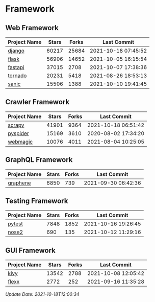 # Framework

## Web Framework
| Project Name | Stars | Forks | Last Commit |
| ------------ | ----- | ----- | ----------- |
| [django](https://github.com/django/django) | 60217 | 25684 | 2021-10-18 07:45:52 |
| [flask](https://github.com/pallets/flask) | 56906 | 14652 | 2021-10-05 16:15:54 |
| [fastapi](https://github.com/tiangolo/fastapi) | 37015 | 2708 | 2021-10-07 17:38:36 |
| [tornado](https://github.com/tornadoweb/tornado) | 20231 | 5418 | 2021-08-26 18:53:13 |
| [sanic](https://github.com/sanic-org/sanic) | 15506 | 1388 | 2021-10-10 19:41:45 |

## Crawler Framework
| Project Name | Stars | Forks | Last Commit |
| ------------ | ----- | ----- | ----------- |
| [scrapy](https://github.com/scrapy/scrapy) | 41901 | 9364 | 2021-10-18 06:51:42 |
| [pyspider](https://github.com/binux/pyspider) | 15169 | 3610 | 2020-08-02 17:34:20 |
| [webmagic](https://github.com/code4craft/webmagic) | 10076 | 4011 | 2021-08-04 10:25:05 |

## GraphQL Framework
| Project Name | Stars | Forks | Last Commit |
| ------------ | ----- | ----- | ----------- |
| [graphene](https://github.com/graphql-python/graphene) | 6850 | 739 | 2021-09-30 06:42:36 |

## Testing Framework
| Project Name | Stars | Forks | Last Commit |
| ------------ | ----- | ----- | ----------- |
| [pytest](https://github.com/pytest-dev/pytest) | 7848 | 1852 | 2021-10-16 19:26:45 |
| [nose2](https://github.com/nose-devs/nose2) | 690 | 135 | 2021-10-12 11:29:16 |

## GUI Framework
| Project Name | Stars | Forks | Last Commit |
| ------------ | ----- | ----- | ----------- |
| [kivy](https://github.com/kivy/kivy) | 13542 | 2788 | 2021-10-08 12:05:42 |
| [flexx](https://github.com/flexxui/flexx) | 2772 | 252 | 2021-09-16 11:35:28 |

*Update Date: 2021-10-18T12:00:34*